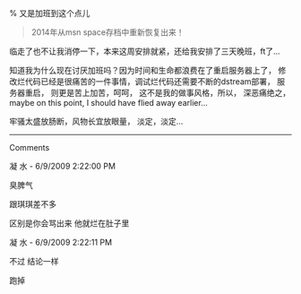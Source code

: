 % 又是加班到这个点儿

> 2014年从msn space存档中重新恢复出来！


临走了也不让我消停一下，本来这周安排就紧，还给我安排了三天晚班，ft了...

知道我为什么现在讨厌加班吗？因为时间和生命都浪费在了重启服务器上了， 修改烂代码已经是很痛苦的一件事情，调试烂代码还需要不断的dstream部署， 服务器重启， 则更是苦上加苦，呵呵， 这不是我的做事风格，所以， 深恶痛绝之， maybe on this point, I should have flied away earlier...

牢骚太盛放肠断，风物长宜放眼量， 淡定，淡定...

----------------------------------------------

Comments

凝 水 - 6/9/2009 2:22:00 PM

臭脾气

跟琪琪差不多

区别是你会骂出来 他就烂在肚子里

凝 水 - 6/9/2009 2:22:11 PM

不过 结论一样

跑掉
